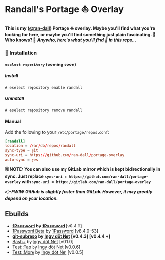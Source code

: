 # Randall's Portage ⛵ Overlay

**This is my ([@ran-dall](https://randall.network)) Portage ⛵ overlay. Maybe you'll find what you're looking for here, or maybe you'll find something just plain fascinating. 🤯 Who knows? 🤙** ***Anywho, here's what you'll find 🧐 in this repo...***

### 💾 Installation

#### `eselect repository` (coming soon)

##### Install

```shell
# eselect repository enable randall
```

##### Uninstall

```shell
# eselect repository remove randall
```

#### Manual

Add the following to your `/etc/portage/repos.conf`:

```conf
[randall]
location = /var/db/repos/randall
sync-type = git
sync-uri = https://github.com/ran-dall/portage-overlay
auto-sync = yes
```
**🗒️ NOTE: You can also use my GitLab mirror which is kept bidirectionally in sync. Just replace `sync-uri = https://github.com/ran-dall/portage-overlay` with `sync-uri = https://gitlab.com/ran-dall/portage-overlay`**

***👉 FWIW GitHub is slightly faster than GitLab. However, it may greatly depend on your location.***

## Ebuilds
- **[1Password](https://1password.com/downloads/linux/) by [1Password](https://1password.com/)** [v8.4.0]
- [1Password Beta](https://support.1password.com/betas/) by [1Password](https://1password.com/) [v8.4.0-53]
- **[git-subrepo](https://github.com/ingydotnet/git-subrepo) by [Ingy döt Net](http://ingy.net/) [v0.4.3] [v0.4.4 +]**
- [Bash+](https://github.com/ingydotnet/bashplus) by [Ingy döt Net](http://ingy.net/) [v0.1.0]
- [Test::Tap](https://github.com/ingydotnet/test-tap-bash) by [Ingy döt Net](http://ingy.net/) [v0.0.6]
- [Test::More](https://github.com/ingydotnet/test-more-bash) by [Ingy döt Net](http://ingy.net/) [v0.0.5]
